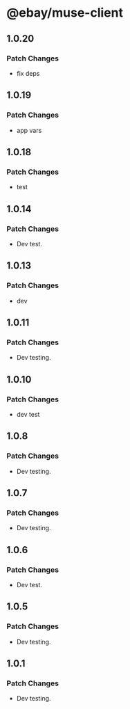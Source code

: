 # @ebay/muse-client

## 1.0.20

### Patch Changes

- fix deps

## 1.0.19

### Patch Changes

- app vars

## 1.0.18

### Patch Changes

- test

## 1.0.14

### Patch Changes

- Dev test.

## 1.0.13

### Patch Changes

- dev

## 1.0.11

### Patch Changes

- Dev testing.

## 1.0.10

### Patch Changes

- dev test

## 1.0.8

### Patch Changes

- Dev testing.

## 1.0.7

### Patch Changes

- Dev testing.

## 1.0.6

### Patch Changes

- Dev test.

## 1.0.5

### Patch Changes

- Dev testing.

## 1.0.1

### Patch Changes

- Dev testing.
